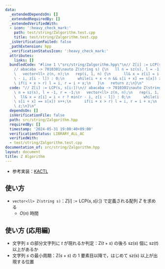 ```yaml
---
data:
  _extendedDependsOn: []
  _extendedRequiredBy: []
  _extendedVerifiedWith:
  - icon: ':heavy_check_mark:'
    path: test/string/Zalgorithm.test.cpp
    title: test/string/Zalgorithm.test.cpp
  _isVerificationFailed: false
  _pathExtension: hpp
  _verificationStatusIcon: ':heavy_check_mark:'
  attributes:
    links: []
  bundledCode: "#line 1 \"src/string/Zalgorithm.hpp\"\n// Z[i] := LCP(s, s[i:])\n\
    // abacaba -> 7010301\nauto Z(string s) {\n   ll n = sz(s), l = -1, r = -1;\n\
    \   vector<ll> z(n, n);\n   rep(i, 1, n) {\n      ll& x = z[i] = i < r ? min(r\
    \ - i, z[i - l]) : 0;\n      while(i + x < n && s[i + x] == s[x]) x++;\n     \
    \ if(i + x > r) l = i, r = i + x;\n   }\n   return z;\n}\n"
  code: "// Z[i] := LCP(s, s[i:])\n// abacaba -> 7010301\nauto Z(string s) {\n   ll\
    \ n = sz(s), l = -1, r = -1;\n   vector<ll> z(n, n);\n   rep(i, 1, n) {\n    \
    \  ll& x = z[i] = i < r ? min(r - i, z[i - l]) : 0;\n      while(i + x < n &&\
    \ s[i + x] == s[x]) x++;\n      if(i + x > r) l = i, r = i + x;\n   }\n   return\
    \ z;\n}\n"
  dependsOn: []
  isVerificationFile: false
  path: src/string/Zalgorithm.hpp
  requiredBy: []
  timestamp: '2024-05-31 19:00:40+09:00'
  verificationStatus: LIBRARY_ALL_AC
  verifiedWith:
  - test/string/Zalgorithm.test.cpp
documentation_of: src/string/Zalgorithm.hpp
layout: document
title: Z Algorithm
---
```

- 参考実装：[KACTL](https://github.com/kth-competitive-programming/kactl/blob/c52bac765cdd9cda1def052c698ffa7bd3318d29/content/strings/KMP.h)

## 使い方

- `vector<ll> Z(string s)`：$Z[i] := \text{LCP}(s, s[i:])$ で定義される配列 $Z$ を求める
    - $O(n)$ 時間

## 使い方 (応用編)

- 文字列 $s$ の部分文字列に $t$ が現れるか判定：$\text{Z}(t + s)$ の後ろ $\text{sz}(s)$ 個に $\text{sz}(t)$ 以上があるか
- 文字列 $s$ の最小周期：$\text{Z}(s + s)$ の $1$ 要素目以降で，はじめて $\text{sz}(s)$ 以上が出現する位置

